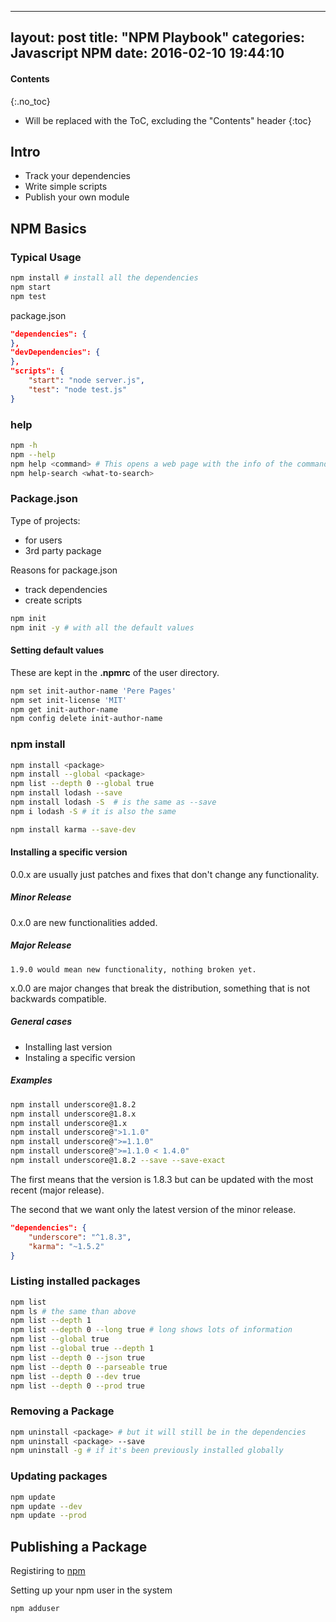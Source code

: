  ---
layout: post
title: "NPM Playbook"
categories: Javascript NPM
date:  2016-02-10 19:44:10
---

#### Contents

{:.no_toc}
* Will be replaced with the ToC, excluding the "Contents" header
{:toc}

## Intro

- Track your dependencies
- Write simple scripts
- Publish your own module

## NPM Basics

### Typical Usage

```bash
npm install # install all the dependencies
npm start
npm test
```

package.json

```json
"dependencies": {
},
"devDependencies": {
},
"scripts": {
    "start": "node server.js",
    "test": "node test.js"
}
```

### help

```bash
npm -h
npm --help
npm help <command> # This opens a web page with the info of the command
npm help-search <what-to-search>
```

### Package.json

Type of projects:

- for users
- 3rd party package

Reasons for package.json

- track dependencies
- create scripts

```bash
npm init
npm init -y # with all the default values
```

#### Setting default values

These are kept in the **.npmrc** of the user directory.

```bash
npm set init-author-name 'Pere Pages'
npm set init-license 'MIT'
npm get init-author-name
npm config delete init-author-name
```

### npm install

```bash
npm install <package>
npm install --global <package>
npm list --depth 0 --global true
npm install lodash --save
npm install lodash -S  # is the same as --save
npm i lodash -S # it is also the same

npm install karma --save-dev
```

#### Installing a specific version

0.0.x are usually just patches and fixes that don't change any functionality.

##### Minor Release

0.x.0 are new functionalities added.

##### Major Release

```
1.9.0 would mean new functionality, nothing broken yet.
```

x.0.0 are major changes that break the distribution, something that is not backwards compatible.

##### General cases

- Installing last version
- Instaling a specific version

##### Examples

```bash
npm install underscore@1.8.2
npm install underscore@1.8.x
npm install underscore@1.x
npm install underscore@">1.1.0"
npm install underscore@">=1.1.0"
npm install underscore@">=1.1.0 < 1.4.0"
npm install underscore@1.8.2 --save --save-exact
```

The first means that the version is 1.8.3 but can be updated with the most recent (major release).

The second that we want only the latest version of the minor release.

```json
"dependencies": {
    "underscore": "^1.8.3",
    "karma": "~1.5.2"
}
```

### Listing installed packages

```bash
npm list
npm ls # the same than above
npm list --depth 1
npm list --depth 0 --long true # long shows lots of information
npm list --global true
npm list --global true --depth 1
npm list --depth 0 --json true
npm list --depth 0 --parseable true
npm list --depth 0 --dev true
npm list --depth 0 --prod true
```

### Removing a Package

```bash
npm uninstall <package> # but it will still be in the dependencies
npm uninstall <package> --save
npm uninstall -g # if it's been previously installed globally
```

### Updating packages

```bash
npm update
npm update --dev
npm update --prod
```

## Publishing a Package

Registiring to [npm](https://www.npmjs.com)

Setting up your npm user in the system

```bash
npm adduser
```

